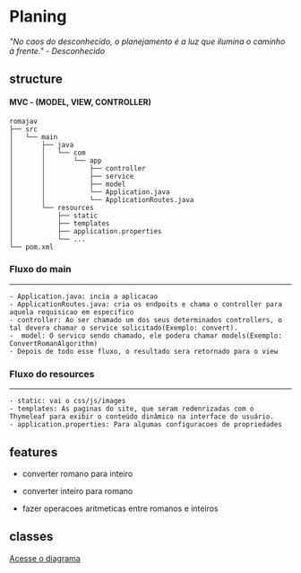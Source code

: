 # Planing

<i>"No caos do desconhecido, o planejamento é a luz que ilumina o caminho à frente." - Desconhecido</i>

## structure

#### MVC - (MODEL, VIEW, CONTROLLER)

    romajav
    ├── src
    │   └── main
    │       ├── java
    │       │   └── com
    │       │       └── app
    │       │           ├── controller
    │       │           ├── service
    │       │           ├── model
    │       │           └── Application.java
    │       │           └── ApplicationRoutes.java
    │       └── resources
    │           ├── static
    │           ├── templates
    │           ├── application.properties
    │           └── ...
    └── pom.xml

### Fluxo do main
---
    - Application.java: incia a aplicacao
    - ApplicationRoutes.java: cria os endpoits e chama o controller para aquela requisicao em especifico
    - controller: Ao ser chamado um dos seus determinados controllers, o tal devera chamar o service solicitado(Exemplo: convert).
    -  model: O servico sendo chamado, ele podera chamar models(Exemplo: ConvertRomanAlgorithm)
    - Depois de todo esse fluxo, o resultado sera retornado para o view

### Fluxo do resources
---
    - static: vai o css/js/images
    - templates: As paginas do site, que seram redenrizadas com o Thymeleaf para exibir o conteúdo dinâmico na interface do usuário.
    - application.properties: Para algumas configuracoes de propriedades

## features 
 
 - converter romano para inteiro

 - converter inteiro para romano

 - fazer operacoes aritmeticas entre romanos e inteiros

 ## classes

 <a href="./UML">Acesse o diagrama</a>